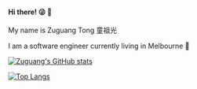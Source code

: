 #### Hi there! :stuck_out_tongue_winking_eye: :wave:

My name is Zuguang Tong 童祖光

I am a software engineer currently living in Melbourne :monkey:


[![Zuguang's GitHub stats](https://github-readme-stats.vercel.app/api?username=ZgTong&count_private=true&show_icons=true&theme=blue-green)](https://github.com/ZgTong/github-readme-stats)


[![Top Langs](https://github-readme-stats.vercel.app/api/top-langs/?username=ZgTong&layout=compact)](https://github.com/ZgTong/github-readme-stats)
